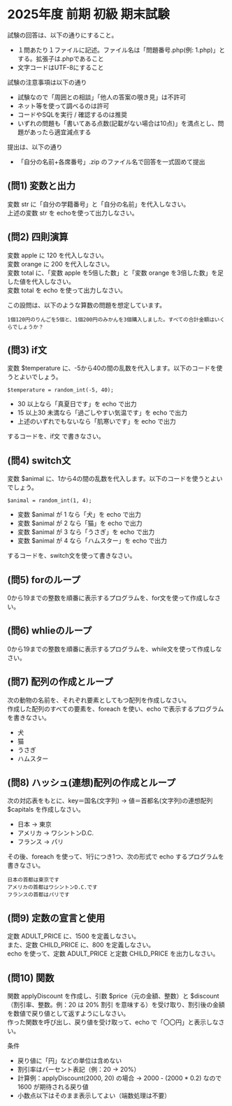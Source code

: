 # 2025年度 前期 初級 期末試験

試験の回答は、以下の通りにすること。

- １問あたり１ファイルに記述。ファイル名は「問題番号.php(例: 1.php)」とする。拡張子は.phpであること
- 文字コードはUTF-8にすること

試験の注意事項は以下の通り

- 試験なので「周囲との相談」「他人の答案の覗き見」は不許可
- ネット等を使って調べるのは許可
- コードやSQLを実行 / 確認するのは推奨
- いずれの問題も「書いてある点数(記載がない場合は10点)」を満点とし、問題があったら適宜減点する

提出は、以下の通り

- 「自分の名前+各席番号」.zip のファイル名で回答を一式固めて提出

## (問1) 変数と出力

変数 str に「自分の学籍番号」と「自分の名前」を代入しなさい。  
上述の変数 str を echoを使って出力しなさい。  

## (問2) 四則演算

変数 apple に 120 を代入しなさい。  
変数 orange に 200 を代入しなさい。  
変数 total に、「変数 apple を5倍した数」と「変数 orange を3倍した数」を足した値を代入しなさい。  
変数 total を echo を使って出力しなさい。  

この設問は、以下のような算数の問題を想定しています。  
```
1個120円のりんごを5個と、1個200円のみかんを3個購入しました。すべての合計金額はいくらでしょうか？
```

## (問3) if文

変数 $temperature に、-5から40の間の乱数を代入します。以下のコードを使うとよいでしょう。  
```
$temperature = random_int(-5, 40);
```

- 30 以上なら「真夏日です」を echo で出力
- 15 以上30 未満なら「過ごしやすい気温です」を echo で出力
- 上述のいずれでもないなら「肌寒いです」を echo で出力

するコードを、if文 で書きなさい。  

## (問4) switch文

変数 $animal に、1から4の間の乱数を代入します。以下のコードを使うとよいでしょう。  
```
$animal = random_int(1, 4);
```

- 変数 $animal が 1 なら「犬」を echo で出力
- 変数 $animal が 2 なら「猫」を echo で出力
- 変数 $animal が 3 なら「うさぎ」を echo で出力
- 変数 $animal が 4 なら「ハムスター」を echo で出力

するコードを、switch文を使って書きなさい。  

## (問5)  forのループ

0から19までの整数を順番に表示するプログラムを、for文を使って作成しなさい。  

## (問6)  whlieのループ

0から19までの整数を順番に表示するプログラムを、while文を使って作成しなさい。  

## (問7) 配列の作成とループ

次の動物の名前を、それぞれ要素としてもつ配列を作成しなさい。  
作成した配列のすべての要素を、foreach を使い、echo で表示するプログラムを書きなさい。   

- 犬
- 猫
- うさぎ
- ハムスター

## (問8) ハッシュ(連想)配列の作成とループ

次の対応表をもとに、key＝国名(文字列) → 値＝首都名(文字列)の連想配列 $capitals を作成しなさい。  

- 日本 → 東京
- アメリカ → ワシントンD.C.
- フランス → パリ

その後、foreach を使って、1行につき1つ、次の形式で echo するプログラムを書きなさい。

```
日本の首都は東京です
アメリカの首都はワシントンD.C.です
フランスの首都はパリです
```

## (問9) 定数の宣言と使用

定数 ADULT_PRICE に、1500 を定義しなさい。  
また、定数 CHILD_PRICE に、800 を定義しなさい。  
echo を使って、定数 ADULT_PRICE と定数 CHILD_PRICE を出力しなさい。  

## (問10) 関数

関数 applyDiscount を作成し、引数 $price（元の金額、整数）と $discount（割引率、整数。例：20 は 20% 割引 を意味する）を受け取り、割引後の金額を数値で戻り値として返すようにしなさい。  
作った関数を呼び出し、戻り値を受け取って、echo で「〇〇円」と表示しなさい。  

条件  
- 戻り値に「円」などの単位は含めない
- 割引率はパーセント表記（例：20 → 20%）
- 計算例：applyDiscount(2000, 20) の場合 → 2000 - (2000 * 0.2) なので 1600 が期待される戻り値
- 小数点以下はそのまま表示してよい（端数処理は不要）
